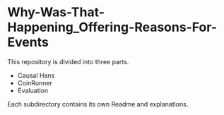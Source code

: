 # Why-Was-That-Happening_Offering-Reasons-For-Events



This repository is divided into three parts.

- Causal Hans
- CoinRunner
- Evaluation

Each subdirectory contains its own Readme and explanations.